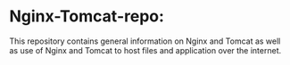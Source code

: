 # Nginx-Tomcat-repo:
This repository contains general information on Nginx and Tomcat as well as use of Nginx and Tomcat to host files and application over the internet.
